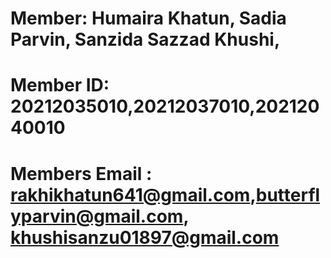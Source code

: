 # Member: Humaira Khatun, Sadia Parvin, Sanzida Sazzad Khushi,
# Member ID: 20212035010,20212037010,20212040010
# Members Email : rakhikhatun641@gmail.com,butterflyparvin@gmail.com, khushisanzu01897@gmail.com
